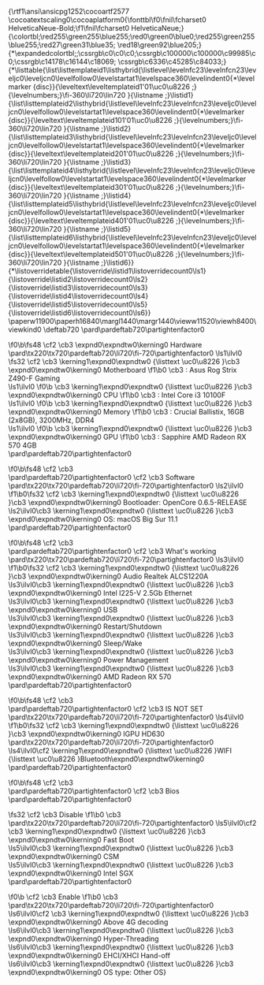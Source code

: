 {\rtf1\ansi\ansicpg1252\cocoartf2577
\cocoatextscaling0\cocoaplatform0{\fonttbl\f0\fnil\fcharset0 HelveticaNeue-Bold;\f1\fnil\fcharset0 HelveticaNeue;}
{\colortbl;\red255\green255\blue255;\red0\green0\blue0;\red255\green255\blue255;\red27\green31\blue35;
\red18\green92\blue205;}
{\*\expandedcolortbl;;\cssrgb\c0\c0\c0;\cssrgb\c100000\c100000\c99985\c0;\cssrgb\c14178\c16144\c18069;
\cssrgb\c6336\c45285\c84033;}
{\*\listtable{\list\listtemplateid1\listhybrid{\listlevel\levelnfc23\levelnfcn23\leveljc0\leveljcn0\levelfollow0\levelstartat1\levelspace360\levelindent0{\*\levelmarker \{disc\}}{\leveltext\leveltemplateid1\'01\uc0\u8226 ;}{\levelnumbers;}\fi-360\li720\lin720 }{\listname ;}\listid1}
{\list\listtemplateid2\listhybrid{\listlevel\levelnfc23\levelnfcn23\leveljc0\leveljcn0\levelfollow0\levelstartat1\levelspace360\levelindent0{\*\levelmarker \{disc\}}{\leveltext\leveltemplateid101\'01\uc0\u8226 ;}{\levelnumbers;}\fi-360\li720\lin720 }{\listname ;}\listid2}
{\list\listtemplateid3\listhybrid{\listlevel\levelnfc23\levelnfcn23\leveljc0\leveljcn0\levelfollow0\levelstartat1\levelspace360\levelindent0{\*\levelmarker \{disc\}}{\leveltext\leveltemplateid201\'01\uc0\u8226 ;}{\levelnumbers;}\fi-360\li720\lin720 }{\listname ;}\listid3}
{\list\listtemplateid4\listhybrid{\listlevel\levelnfc23\levelnfcn23\leveljc0\leveljcn0\levelfollow0\levelstartat1\levelspace360\levelindent0{\*\levelmarker \{disc\}}{\leveltext\leveltemplateid301\'01\uc0\u8226 ;}{\levelnumbers;}\fi-360\li720\lin720 }{\listname ;}\listid4}
{\list\listtemplateid5\listhybrid{\listlevel\levelnfc23\levelnfcn23\leveljc0\leveljcn0\levelfollow0\levelstartat1\levelspace360\levelindent0{\*\levelmarker \{disc\}}{\leveltext\leveltemplateid401\'01\uc0\u8226 ;}{\levelnumbers;}\fi-360\li720\lin720 }{\listname ;}\listid5}
{\list\listtemplateid6\listhybrid{\listlevel\levelnfc23\levelnfcn23\leveljc0\leveljcn0\levelfollow0\levelstartat1\levelspace360\levelindent0{\*\levelmarker \{disc\}}{\leveltext\leveltemplateid501\'01\uc0\u8226 ;}{\levelnumbers;}\fi-360\li720\lin720 }{\listname ;}\listid6}}
{\*\listoverridetable{\listoverride\listid1\listoverridecount0\ls1}{\listoverride\listid2\listoverridecount0\ls2}{\listoverride\listid3\listoverridecount0\ls3}{\listoverride\listid4\listoverridecount0\ls4}{\listoverride\listid5\listoverridecount0\ls5}{\listoverride\listid6\listoverridecount0\ls6}}
\paperw11900\paperh16840\margl1440\margr1440\vieww11520\viewh8400\viewkind0
\deftab720
\pard\pardeftab720\partightenfactor0

\f0\b\fs48 \cf2 \cb3 \expnd0\expndtw0\kerning0
Hardware\
\pard\tx220\tx720\pardeftab720\li720\fi-720\partightenfactor0
\ls1\ilvl0
\fs32 \cf2 \cb3 \kerning1\expnd0\expndtw0 {\listtext	\uc0\u8226 	}\cb3 \expnd0\expndtw0\kerning0
Motherboard
\f1\b0 \cb3 : Asus Rog Strix Z490-F Gaming\
\ls1\ilvl0
\f0\b \cb3 \kerning1\expnd0\expndtw0 {\listtext	\uc0\u8226 	}\cb3 \expnd0\expndtw0\kerning0
CPU
\f1\b0 \cb3 : Intel Core i3 10100F\
\ls1\ilvl0
\f0\b \cb3 \kerning1\expnd0\expndtw0 {\listtext	\uc0\u8226 	}\cb3 \expnd0\expndtw0\kerning0
Memory
\f1\b0 \cb3 : Crucial Ballistix, 16GB (2x8GB), 3200MHz, DDR4\
\ls1\ilvl0
\f0\b \cb3 \kerning1\expnd0\expndtw0 {\listtext	\uc0\u8226 	}\cb3 \expnd0\expndtw0\kerning0
GPU
\f1\b0 \cb3 : Sapphire AMD Radeon RX 570 4GB\
\pard\pardeftab720\partightenfactor0

\f0\b\fs48 \cf2 \cb3 \
\pard\pardeftab720\partightenfactor0
\cf2 \cb3 Software\
\pard\tx220\tx720\pardeftab720\li720\fi-720\partightenfactor0
\ls2\ilvl0
\f1\b0\fs32 \cf2 \cb3 \kerning1\expnd0\expndtw0 {\listtext	\uc0\u8226 	}\cb3 \expnd0\expndtw0\kerning0
Bootloader: OpenCore 0.6.5-RELEASE\
\ls2\ilvl0\cb3 \kerning1\expnd0\expndtw0 {\listtext	\uc0\u8226 	}\cb3 \expnd0\expndtw0\kerning0
OS: macOS Big Sur 11.1\
\pard\pardeftab720\partightenfactor0

\f0\b\fs48 \cf2 \cb3 \
\pard\pardeftab720\partightenfactor0
\cf2 \cb3 What's working\
\pard\tx220\tx720\pardeftab720\li720\fi-720\partightenfactor0
\ls3\ilvl0
\f1\b0\fs32 \cf2 \cb3 \kerning1\expnd0\expndtw0 {\listtext	\uc0\u8226 	}\cb3 \expnd0\expndtw0\kerning0
Audio Realtek ALCS1220A\
\ls3\ilvl0\cb3 \kerning1\expnd0\expndtw0 {\listtext	\uc0\u8226 	}\cb3 \expnd0\expndtw0\kerning0
Intel I225-V 2.5Gb Ethernet\
\ls3\ilvl0\cb3 \kerning1\expnd0\expndtw0 {\listtext	\uc0\u8226 	}\cb3 \expnd0\expndtw0\kerning0
USB\
\ls3\ilvl0\cb3 \kerning1\expnd0\expndtw0 {\listtext	\uc0\u8226 	}\cb3 \expnd0\expndtw0\kerning0
Restart/Shutdown\
\ls3\ilvl0\cb3 \kerning1\expnd0\expndtw0 {\listtext	\uc0\u8226 	}\cb3 \expnd0\expndtw0\kerning0
Sleep/Wake\
\ls3\ilvl0\cb3 \kerning1\expnd0\expndtw0 {\listtext	\uc0\u8226 	}\cb3 \expnd0\expndtw0\kerning0
Power Management\
\ls3\ilvl0\cb3 \kerning1\expnd0\expndtw0 {\listtext	\uc0\u8226 	}\cb3 \expnd0\expndtw0\kerning0
AMD Radeon RX 570\
\pard\pardeftab720\partightenfactor0

\f0\b\fs48 \cf2 \cb3 \
\pard\pardeftab720\partightenfactor0
\cf2 \cb3 IS NOT SET\
\pard\tx220\tx720\pardeftab720\li720\fi-720\partightenfactor0
\ls4\ilvl0
\f1\b0\fs32 \cf2 \cb3 \kerning1\expnd0\expndtw0 {\listtext	\uc0\u8226 	}\cb3 \expnd0\expndtw0\kerning0
IGPU HD630\
\pard\tx220\tx720\pardeftab720\li720\fi-720\partightenfactor0
\ls4\ilvl0\cf2 \kerning1\expnd0\expndtw0 {\listtext	\uc0\u8226 	}WIFI\
{\listtext	\uc0\u8226 	}Bluetooth\expnd0\expndtw0\kerning0
\
\pard\pardeftab720\partightenfactor0

\f0\b\fs48 \cf2 \cb3 \
\pard\pardeftab720\partightenfactor0
\cf2 \cb3 Bios\
\pard\pardeftab720\partightenfactor0

\fs32 \cf2 \cb3 Disable
\f1\b0 \cb3 \
\pard\tx220\tx720\pardeftab720\li720\fi-720\partightenfactor0
\ls5\ilvl0\cf2 \cb3 \kerning1\expnd0\expndtw0 {\listtext	\uc0\u8226 	}\cb3 \expnd0\expndtw0\kerning0
Fast Boot\
\ls5\ilvl0\cb3 \kerning1\expnd0\expndtw0 {\listtext	\uc0\u8226 	}\cb3 \expnd0\expndtw0\kerning0
CSM\
\ls5\ilvl0\cb3 \kerning1\expnd0\expndtw0 {\listtext	\uc0\u8226 	}\cb3 \expnd0\expndtw0\kerning0
Intel SGX\
\pard\pardeftab720\partightenfactor0

\f0\b \cf2 \cb3 Enable
\f1\b0 \cb3 \
\pard\tx220\tx720\pardeftab720\li720\fi-720\partightenfactor0
\ls6\ilvl0\cf2 \cb3 \kerning1\expnd0\expndtw0 {\listtext	\uc0\u8226 	}\cb3 \expnd0\expndtw0\kerning0
Above 4G decoding\
\ls6\ilvl0\cb3 \kerning1\expnd0\expndtw0 {\listtext	\uc0\u8226 	}\cb3 \expnd0\expndtw0\kerning0
Hyper-Threading\
\ls6\ilvl0\cb3 \kerning1\expnd0\expndtw0 {\listtext	\uc0\u8226 	}\cb3 \expnd0\expndtw0\kerning0
EHCI/XHCI Hand-off\
\ls6\ilvl0\cb3 \kerning1\expnd0\expndtw0 {\listtext	\uc0\u8226 	}\cb3 \expnd0\expndtw0\kerning0
OS type: Other OS}